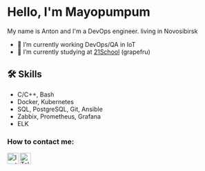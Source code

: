 # **Hello, I'm** Mayopumpum 

My name is Anton and I'm a DevOps engineer. living in Novosibirsk

- 🔭 I’m currently working DevOps/QA in IoT
- 🌱 I’m currently studying at [21School](https://21-school.ru/) (grapefru)

## :hammer_and_wrench: Skills
-  C/C++, Bash
-  Docker, Kubernetes
-  SQL, PostgreSQL, Git, Ansible
-  Zabbix, Prometheus, Grafana
-  ELK

### How to contact me:
[<img align="left" alt="Instagram" width="26px" src="https://img.freepik.com/free-vector/instagram-vector-social-media-icon-7-june-2021-bangkok-thailand_53876-136728.jpg?w=2000" />][instagram]
[<img align="left" alt="Telegram" width="26px" src="https://cdn-icons-png.flaticon.com/128/2111/2111644.png" />][telegram]

[instagram]:https://www.instagram.com/mayopumpum
[telegram]:https://t.me/Swaggerz
